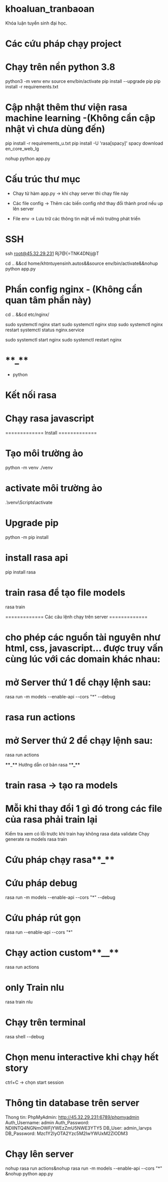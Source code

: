 # khoaluan_tranbaoan

Khóa luận tuyển sinh đại học.

# Các cứu pháp chạy project

# Chạy trên nền python 3.8

python3 -m venv env
source env/bin/activate
pip install --upgrade pip
pip install -r requirements.txt

# Cập nhật thêm thư viện rasa machine learning -(Không cần cập nhật vì chưa dùng đến)

pip install -r requirements_u.txt
pip install -U 'rasa[spacy]'
spacy download en_core_web_lg

nohup python app.py

# Cấu trúc thư mục

- Chạy từ hàm app.py -> khi chạy server thì chạy file này

- Các file config -> Thêm các biến config nhớ thay đổi thành prod nếu up lên server

- File env -> Lưu trữ các thông tin mật về môi trường phát triển

# SSH

ssh root@45.32.29.231
Rj7@{=TNK4DN)j@T

cd .. &&cd home/khtntuyensinh.autos&&source env/bin/activate&&nohup python app.py

# Phần config nginx - (Không cần quan tâm phần này)

cd .. &&cd etc/nginx/

sudo systemctl nginx start
sudo systemctl nginx stop
sudo systemctl nginx restart
systemctl status nginx.service

sudo systemctl start nginx
sudo systemctl restart nginx

# **\*\***\_**\*\***

- python

# Kết nối rasa

# Chạy rasa javascript

============= Install =============

# Tạo môi trường ảo

python -m venv ./venv

# activate môi trường ảo

.\venv\Scripts\activate

# Upgrade pip

python -m pip install

# install rasa api

pip install rasa

# train rasa để tạo file models

rasa train

============= Các câu lệnh chạy trên server =============

# cho phép các nguồn tài nguyên như html, css, javascript... được truy vấn cùng lúc với các domain khác nhau:

# mở Server thứ 1 để chạy lệnh sau:

rasa run -m models --enable-api --cors "\*" --debug

# rasa run actions

# mở Server thứ 2 để chạy lệnh sau:

rasa run actions

**\*\***\_**\*\*** Hướng dẫn cơ bản rasa \***\*\_\*\***

# train rasa -> tạo ra models

# Mỗi khi thay đổi 1 gì đó trong các file của rasa phải train lại

Kiểm tra xem có lỗi trước khi train hay không
rasa data validate
Chạy generate ra models
rasa train

# Cứu pháp chạy rasa**\_**

# Cứu pháp debug

rasa run -m models --enable-api --cors "\*" --debug

# Cứu pháp rút gọn

rasa run --enable-api --cors "\*"

# Chạy action custom**\_\_**

rasa run actions

# only Train nlu

rasa train nlu

# Chạy trên terminal

rasa shell --debug

# Chọn menu interactive khi chạy hết story

ctrl+C -> chọn start session

# Thông tin database trên server

Thong tin:
PhpMyAdmin: http://45.32.29.231:6789/phpmyadmin
Auth_Username: admin
Auth_Password: NDllNTQ4NGNmOWFjYWEzZmU5NWE3YTY5
DB_User: admin_larvps
DB_Password: Mzc1Y2IyOTA2Yzc5M2IwYWUxM2ZlODM3

# Chạy lên server

nohup rasa run actions&nohup rasa run -m models --enable-api --cors "\*" &nohup python app.py
